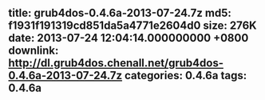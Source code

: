 title: grub4dos-0.4.6a-2013-07-24.7z
md5: f1931f191319cd851da5a4771e2604d0
size: 276K
date: 2013-07-24 12:04:14.000000000 +0800
downlink: http://dl.grub4dos.chenall.net/grub4dos-0.4.6a-2013-07-24.7z
categories: 0.4.6a
tags: 0.4.6a
---

